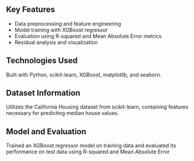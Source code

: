 ## Key Features
- Data preprocessing and feature engineering
- Model training with XGBoost regressor
- Evaluation using R-squared and Mean Absolute Error metrics
- Residual analysis and visualization

## Technologies Used
Built with Python, scikit-learn, XGBoost, matplotlib, and seaborn.

## Dataset Information
Utilizes the California Housing dataset from scikit-learn, containing features necessary for predicting median house values.

## Model and Evaluation
Trained an XGBoost regressor model on training data and evaluated its performance on test data using R-squared and Mean Absolute Error
